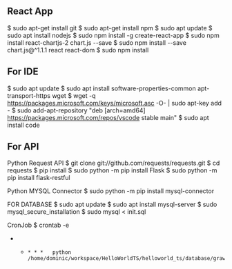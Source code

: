 React App
---------
$ sudo apt-get install git
$ sudo apt-get install npm
$ sudo apt update
$ sudo apt install nodejs
$ sudo npm install -g create-react-app
$ sudo npm install react-chartjs-2 chart.js --save
$ sudo npm install --save chart.js@^1.1.1 react react-dom
$ sudo npm install

For IDE
--------
$ sudo apt update
$ sudo apt install software-properties-common apt-transport-https wget
$ wget -q https://packages.microsoft.com/keys/microsoft.asc -O- | sudo apt-key add -
$ sudo add-apt-repository "deb [arch=amd64] https://packages.microsoft.com/repos/vscode stable main"
$ sudo apt install code


For API
-------
Python Request API
$ git clone git://github.com/requests/requests.git
$ cd requests
$ pip install 
$ sudo python -m pip install Flask
$ sudo python -m pip install flask-restful

Python MYSQL Connector
$ sudo python -m pip install mysql-connector

FOR DATABASE
$ sudo apt update
$ sudo apt install mysql-server
$ sudo mysql_secure_installation
$ sudo mysql < init.sql

CronJob
$ crontab -e
  * *     * * *   python /home/dominic/workspace/HelloWorldTS/helloworld_ts/database/grawler.py
